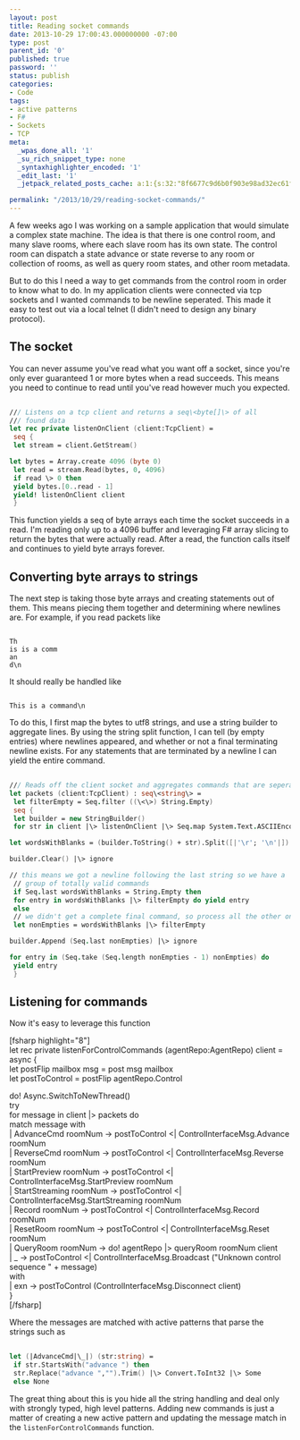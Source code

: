 ```yaml
---
layout: post
title: Reading socket commands
date: 2013-10-29 17:00:43.000000000 -07:00
type: post
parent_id: '0'
published: true
password: ''
status: publish
categories:
- Code
tags:
- active patterns
- F#
- Sockets
- TCP
meta:
  _wpas_done_all: '1'
  _su_rich_snippet_type: none
  _syntaxhighlighter_encoded: '1'
  _edit_last: '1'
  _jetpack_related_posts_cache: a:1:{s:32:"8f6677c9d6b0f903e98ad32ec61f8deb";a:2:{s:7:"expires";i:1561407950;s:7:"payload";a:3:{i:0;a:1:{s:2:"id";i:1268;}i:1;a:1:{s:2:"id";i:1587;}i:2;a:1:{s:2:"id";i:4737;}}}}

permalink: "/2013/10/29/reading-socket-commands/"
---
```

A few weeks ago I was working on a sample application that would simulate a complex state machine. The idea is that there is one control room, and many slave rooms, where each slave room has its own state. The control room can dispatch a state advance or state reverse to any room or collection of rooms, as well as query room states, and other room metadata.

But to do this I need a way to get commands from the control room in order to know what to do. In my application clients were connected via tcp sockets and I wanted commands to be newline seperated. This made it easy to test out via a local telnet (I didn't need to design any binary protocol).

## The socket

You can never assume you've read what you want off a socket, since you're only ever guaranteed 1 or more bytes when a read succeeds. This means you need to continue to read until you've read however much you expected.

```fsharp
  
/// Listens on a tcp client and returns a seq\<byte[]\> of all  
/// found data  
let rec private listenOnClient (client:TcpClient) =  
 seq {  
 let stream = client.GetStream()

let bytes = Array.create 4096 (byte 0)  
 let read = stream.Read(bytes, 0, 4096)  
 if read \> 0 then  
 yield bytes.[0..read - 1]  
 yield! listenOnClient client  
 }


```

This function yields a seq of byte arrays each time the socket succeeds in a read. I'm reading only up to a 4096 buffer and leveraging F# array slicing to return the bytes that were actually read. After a read, the function calls itself and continues to yield byte arrays forever.

## Converting byte arrays to strings

The next step is taking those byte arrays and creating statements out of them. This means piecing them together and determining where newlines are. For example, if you read packets like

```
  
Th  
is is a comm  
an  
d\n  

```

It should really be handled like

```
  
This is a command\n  

```

To do this, I first map the bytes to utf8 strings, and use a string builder to aggregate lines. By using the string split function, I can tell (by empty entries) where newlines appeared, and whether or not a final terminating newline exists. For any statements that are terminated by a newline I can yield the entire command.

```fsharp
  
/// Reads off the client socket and aggregates commands that are seperated by newlines  
let packets (client:TcpClient) : seq\<string\> =  
 let filterEmpty = Seq.filter ((\<\>) String.Empty)  
 seq {  
 let builder = new StringBuilder()  
 for str in client |\> listenOnClient |\> Seq.map System.Text.ASCIIEncoding.UTF8.GetString do

let wordsWithBlanks = (builder.ToString() + str).Split([|'\r'; '\n'|])

builder.Clear() |\> ignore

// this means we got a newline following the last string so we have a  
 // group of totally valid commands  
 if Seq.last wordsWithBlanks = String.Empty then  
 for entry in wordsWithBlanks |\> filterEmpty do yield entry  
 else  
 // we didn't get a complete final command, so process all the other ones  
 let nonEmpties = wordsWithBlanks |\> filterEmpty

builder.Append (Seq.last nonEmpties) |\> ignore

for entry in (Seq.take (Seq.length nonEmpties - 1) nonEmpties) do  
 yield entry  
 }  

```

## Listening for commands

Now it's easy to leverage this function

[fsharp highlight="8"]  
let rec private listenForControlCommands (agentRepo:AgentRepo) client =  
 async {  
 let postFlip mailbox msg = post msg mailbox  
 let postToControl = postFlip agentRepo.Control

do! Async.SwitchToNewThread()  
 try  
 for message in client |\> packets do  
 match message with  
 | AdvanceCmd roomNum -\> postToControl \<| ControlInterfaceMsg.Advance roomNum  
 | ReverseCmd roomNum -\> postToControl \<| ControlInterfaceMsg.Reverse roomNum  
 | StartPreview roomNum -\> postToControl \<| ControlInterfaceMsg.StartPreview roomNum  
 | StartStreaming roomNum -\> postToControl \<| ControlInterfaceMsg.StartStreaming roomNum  
 | Record roomNum -\> postToControl \<| ControlInterfaceMsg.Record roomNum  
 | ResetRoom roomNum -\> postToControl \<| ControlInterfaceMsg.Reset roomNum  
 | QueryRoom roomNum -\> do! agentRepo |\> queryRoom roomNum client  
 | \_ -\> postToControl \<| ControlInterfaceMsg.Broadcast ("Unknown control sequence " + message)  
 with  
 | exn -\> postToControl (ControlInterfaceMsg.Disconnect client)  
 }  
[/fsharp]

Where the messages are matched with active patterns that parse the strings such as

```fsharp
  
let (|AdvanceCmd|\_|) (str:string) =  
 if str.StartsWith("advance ") then  
 str.Replace("advance ","").Trim() |\> Convert.ToInt32 |\> Some  
 else None  

```

The great thing about this is you hide all the string handling and deal only with strongly typed, high level patterns. Adding new commands is just a matter of creating a new active pattern and updating the message match in the `listenForControlCommands` function.

